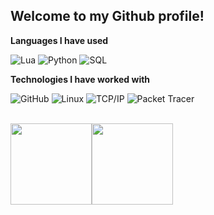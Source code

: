 ## Welcome to my Github profile!

**Languages I have used**

![Lua](https://img.shields.io/badge/-lua-000000?style=flat&logo=lua)
![Python](https://img.shields.io/badge/-Python-000000?style=flat&logo=python)
![SQL](https://img.shields.io/badge/-SQL-000000?style=flat&logo=MySQL)

**Technologies I have worked with**

![GitHub](https://img.shields.io/badge/-GitHub-000000?style=flat&logo=github&logoColor=FFFFFF)
![Linux](https://img.shields.io/badge/-Linux-000000?style=flat&logo=linux&logoColor=FCC624)
![TCP/IP](https://img.shields.io/badge/-TCP/IP-000000?style=flat&logo=cisco&logoColor=white)
![Packet Tracer](https://img.shields.io/badge/-PacketTracer-000000?style=flat&logo=PacketTracer&logoColor=15321)

<br>
<img align="" height='130px' src="https://github-readme-stats.vercel.app/api?username=WetCrocodile0670&hide_title=true&show_icons=true&include_all_commits=true&line_height=21&bg_color=0,73FDFF,7A81FF&theme=graywhite" /><img align="" height='130px' src="https://github-readme-stats.vercel.app/api/top-langs/?username=WetCrocodile0670&hide_title=true&layout=compact&bg_color=0,73FDFF,7A81FF&theme=graywhite" />
